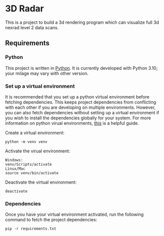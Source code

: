 # 3D Radar

This is a project to build a 3d rendering program which can visualize full 3d nexrad level 2 data scans.

## Requirements

### Python

This project is written in [Python](https://www.python.org/). It is currently developed with Python 3.10; your milage may vary with other version.

### Set up a virtual environment

It is recommended that you set up a python virtual environment before fetching dependencies. This keeps project dependencies from conflicting with each other if you are developing on multiple environments. However, you can also fetch dependencies without setting up a virtual environment if you wish to install the dependencies globally for your system. For more information on python virual environments, [this](https://realpython.com/python-virtual-environments-a-primer/) is a helpful guide.

Create a virtual environment:
```
python -m venv venv
```
Activate the virual environment:
```
Windows:
venv/Scripts/activate
Linux/Mac
source venv/bin/activate
```
Deactivate the virtual environment:
```
deactivate
```
### Dependencies

Once you have your virtual environment activated, run the following command to fetch the project dependencies:
```
pip -r requirements.txt
```